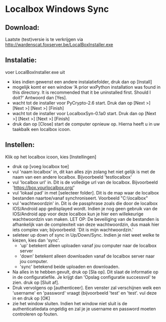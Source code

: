 Localbox Windows Sync
=====================

Download:
---------
Laatste (test)versie is te verkrijgen via http://wardenscat.foxserver.be/LocalBoxInstaller.exe

Instalatie:
-----------
voer LocalBoxInstaller.exe uit
- kies indien gewenst een andere instalatiefolder, druk dan op [Install]
- mogelijk komt er een window 'A prior wxPython installation was found in this directory. It is recommended that it be uninstalled first. Should I doit?' Antwoord dan [Yes].
- wacht tot de installer voor PyCrypto-2.6 start. Druk dan op [Next >] [Next >] [Next >] [Finish]
- wacht tot de installer voor LocalboxSyn-0.1a0 start. Druk dan op [Next >] [Next >] [Next >] [Finish]
- druk dan op [Close]
start de computer opnieuw op. Hierna heeft u in uw taakbalk een localbox icoon.

Instellen:
----------
Klik op het localbox icoon, kies [Instellingen]
- druk op [voeg localbox toe]
- vul 'naam localbox' in, dit kan alles zijn zolang het niet gelijk is met de naam van een andere localbox. Bijvoorbeeld 'testlocalbox'
- vul 'localbox url' in. Dit is de volledige url van de localbox. Bijvoorbeeld 'https://box.yourlocalbox.org/'
- vul 'lokaal pad' in met [selecteer folder]. Dit is de map waar de localbox bestanden naartoe/vanaf synchroniseert. Voorbeeld "C:\localbox\"
- vul 'wachtwoordzin' in. Dit is de passphrase zoals die door de localbox IOS/Android app gedisplayed wordt. Indien je nog geen gebruik van de IOS/Android app voor deze localbox kun je hier een willekeurige wachtwoordzin van maken. LET OP: De beveiliging van de bestanden is afhankelijk van de complexiteit van deze wachtwoordzin, dus maak hier iets complex van; bijvoorbeeld: 'Dit is mijn wachtwoordzin.'
- seleteer up down of sync in Up/Down/Sync. Indien je niet weet welke te kiezen, kies dan 'sync'.
  * 'up' betekent alleen uploaden vanaf jou computer naar de localbox server
  * 'down' betekent alleen downloaden vanaf de localbox server naar jou computer.
  * 'sync' betekend beide uploaden en downloaden.
- Na alles in te hebben gevult, druk op [Sla op]. Dit slaat de informatie op in de configuratiefile. Je krijgt dan 'Opslag configuratie successvol' te zien. druk op [Sluit af].
- Druk vervolgens op [authenticeer]. Een venster zal verschijnen welk een 'username' en 'password' vraagt (bijvoorbeeld 'test' en 'test'. vul deze in en druk op [OK]
- zie het window sluiten. Indien het window niet sluit is de authenticatiedata ongeldig en zal je je username en password moeten controleren op fouten.




